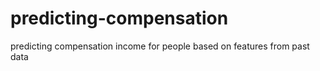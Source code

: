 # predicting-compensation
predicting compensation income for people based on features from past data
